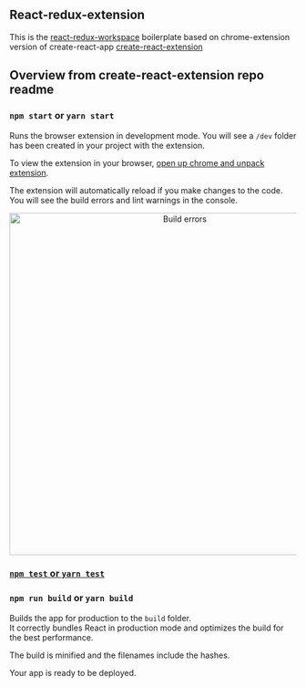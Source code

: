 ## React-redux-extension

This is the [react-redux-workspace](https://github.com/sshulin/react-redux-workspace) boilerplate based on chrome-extension version of create-react-app [create-react-extension](https://github.com/VasilyShelkov/create-react-extension)

## Overview from create-react-extension repo readme

### `npm start` or `yarn start`

Runs the browser extension in development mode. You will see a `/dev` folder has been created in your project with the extension.<br>

To view the extension in your browser, [open up chrome and unpack extension](https://developer.chrome.com/extensions/getstarted#manifest).

The extension will automatically reload if you make changes to the code.<br>
You will see the build errors and lint warnings in the console.

<p align='center'>
<img src='https://cdn.jsdelivr.net/gh/marionebl/create-react-app@9f6282671c54f0874afd37a72f6689727b562498/screencast-error.svg' width='600' alt='Build errors'>
</p>

### [`npm test` or `yarn test`](https://github.com/facebook/create-react-app#npm-test-or-yarn-test)

### `npm run build` or `yarn build`

Builds the app for production to the `build` folder.<br>
It correctly bundles React in production mode and optimizes the build for the best performance.

The build is minified and the filenames include the hashes.<br>

Your app is ready to be deployed.